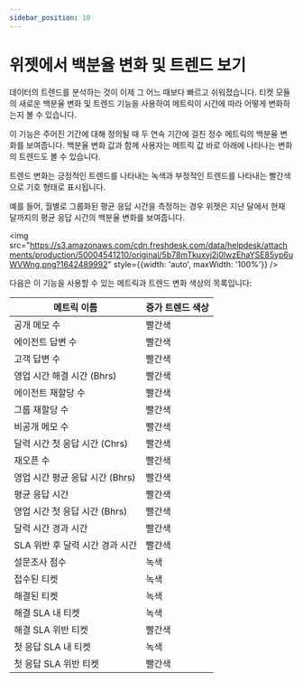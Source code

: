 ```yaml
---
sidebar_position: 10
---
```


# 위젯에서 백분율 변화 및 트렌드 보기

데이터의 트렌드를 분석하는 것이 이제 그 어느 때보다 빠르고 쉬워졌습니다. 티켓 모듈의 새로운 백분율 변화 및 트렌드 기능을 사용하여 메트릭이 시간에 따라 어떻게 변화하는지 볼 수 있습니다.

이 기능은 주어진 기간에 대해 정의될 때 두 연속 기간에 걸친 정수 메트릭의 백분율 변화를 보여줍니다. 백분율 변화 값과 함께 사용자는 메트릭 값 바로 아래에 나타나는 변화의 트렌드도 볼 수 있습니다.

트렌드 변화는 긍정적인 트렌드를 나타내는 녹색과 부정적인 트렌드를 나타내는 빨간색으로 기호 형태로 표시됩니다.

예를 들어, 월별로 그룹화된 평균 응답 시간을 측정하는 경우 위젯은 지난 달에서 현재 달까지의 평균 응답 시간의 백분율 변화를 보여줍니다.

<img src="https://s3.amazonaws.com/cdn.freshdesk.com/data/helpdesk/attachments/production/50004541210/original/5b78mTkuxyj2j0lwzEhaYSE85yp6uWVWng.png?1642489992" style={{width: 'auto', maxWidth: '100%'}} />

다음은 이 기능을 사용할 수 있는 메트릭과 트렌드 변화 색상의 목록입니다:

| 메트릭 이름 | 증가 트렌드 색상 |
|---|---|
| 공개 메모 수 | 빨간색 |
| 에이전트 답변 수 | 빨간색 |
| 고객 답변 수 | 빨간색 |
| 영업 시간 해결 시간 (Bhrs) | 빨간색 |
| 에이전트 재할당 수 | 빨간색 |
| 그룹 재할당 수 | 빨간색 |
| 비공개 메모 수 | 빨간색 |
| 달력 시간 첫 응답 시간 (Chrs) | 빨간색 |
| 재오픈 수 | 빨간색 |
| 영업 시간 평균 응답 시간 (Bhrs) | 빨간색 |
| 평균 응답 시간 | 빨간색 |
| 영업 시간 첫 응답 시간 (Bhrs) | 빨간색 |
| 달력 시간 경과 시간 | 빨간색 |
| SLA 위반 후 달력 시간 경과 시간 | 빨간색 |
| 설문조사 점수 | 녹색 |
| 접수된 티켓 | 녹색 |
| 해결된 티켓 | 녹색 |
| 해결 SLA 내 티켓 | 녹색 |
| 해결 SLA 위반 티켓 | 빨간색 |
| 첫 응답 SLA 내 티켓 | 녹색 |
| 첫 응답 SLA 위반 티켓 | 빨간색 |